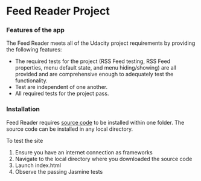 # Feed Reader Project

### Features of the app

The Feed Reader meets all of the Udacity project requirements by providing the following features:
* The required tests for the project (RSS Feed testing, RSS Feed properties, menu default state, and menu hiding/showing) are all provided and are comprehensive enough to adequately test the functionality.
* Test are independent of one another.
* All required tests for the project pass.

### Installation

Feed Reader requires [source code](https://github.com/alexagran/frontend-nanodegree-feedreader) to be installed within one folder. The source code can be installed in any local directory. 

To test the site
1. Ensure you have an internet connection as frameworks
1. Navigate to the local directory where you downloaded the source code
1. Launch index.html
1. Observe the passing Jasmine tests